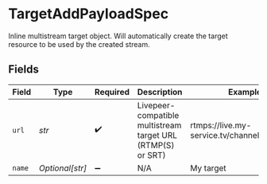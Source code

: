 # TargetAddPayloadSpec

Inline multistream target object. Will automatically
create the target resource to be used by the created
stream.



## Fields

| Field                                                       | Type                                                        | Required                                                    | Description                                                 | Example                                                     |
| ----------------------------------------------------------- | ----------------------------------------------------------- | ----------------------------------------------------------- | ----------------------------------------------------------- | ----------------------------------------------------------- |
| `url`                                                       | *str*                                                       | :heavy_check_mark:                                          | Livepeer-compatible multistream target URL (RTMP(S) or SRT) | rtmps://live.my-service.tv/channel/secretKey                |
| `name`                                                      | *Optional[str]*                                             | :heavy_minus_sign:                                          | N/A                                                         | My target                                                   |